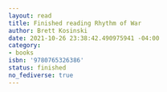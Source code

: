 ```yaml
---
layout: read
title: Finished reading Rhythm of War
author: Brett Kosinski
date: 2021-10-26 23:38:42.490975941 -04:00
category:
- books
isbn: '9780765326386'
status: finished
no_fediverse: true
---
```

